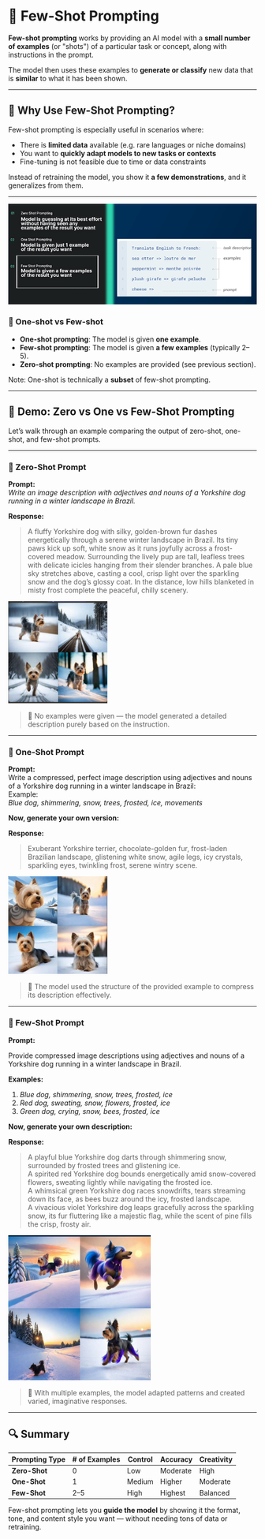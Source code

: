 # 🎯 Few-Shot Prompting

**Few-shot prompting** works by providing an AI model with a **small number of examples** (or "shots") of a particular task or concept, along with instructions in the prompt.

The model then uses these examples to **generate or classify** new data that is **similar** to what it has been shown.

---

## 🧠 Why Use Few-Shot Prompting?

Few-shot prompting is especially useful in scenarios where:
- There is **limited data** available (e.g. rare languages or niche domains)
- You want to **quickly adapt models to new tasks or contexts**
- Fine-tuning is not feasible due to time or data constraints

Instead of retraining the model, you show it **a few demonstrations**, and it generalizes from them.

---

![Prompting Example](./Images/prompting_example.png)

### 🧩 One-shot vs Few-shot

- **One-shot prompting**: The model is given **one example**.
- **Few-shot prompting**: The model is given **a few examples** (typically 2–5).
- **Zero-shot prompting**: No examples are provided (see previous section).

Note: One-shot is technically a **subset** of few-shot prompting.

---

## 🧪 Demo: Zero vs One vs Few-Shot Prompting

Let’s walk through an example comparing the output of zero-shot, one-shot, and few-shot prompts.

---

### 🥶 Zero-Shot Prompt

**Prompt:**  
*Write an image description with adjectives and nouns of a Yorkshire dog running in a winter landscape in Brazil.*

**Response:**  
> A fluffy Yorkshire dog with silky, golden-brown fur dashes energetically through a serene winter landscape in Brazil. Its tiny paws kick up soft, white snow as it runs joyfully across a frost-covered meadow. Surrounding the lively pup are tall, leafless trees with delicate icicles hanging from their slender branches. A pale blue sky stretches above, casting a cool, crisp light over the sparkling snow and the dog’s glossy coat. In the distance, low hills blanketed in misty frost complete the peaceful, chilly scenery.

![Zero Shot Yorkshire Dog](./Images/zeroshotyrokshiredog.png)

> 🧩 No examples were given — the model generated a detailed description purely based on the instruction.

---

### 🧊 One-Shot Prompt

**Prompt:**  
Write a compressed, perfect image description using adjectives and nouns of a Yorkshire dog running in a winter landscape in Brazil:  
Example:  
*Blue dog, shimmering, snow, trees, frosted, ice, movements*

**Now, generate your own version:**

**Response:**  
> Exuberant Yorkshire terrier, chocolate-golden fur, frost-laden Brazilian landscape, glistening white snow, agile legs, icy crystals, sparkling eyes, twinkling frost, serene wintry scene.

![One Shot Yorkshire Dog](./Images/oneshotyorkshiredog.png)

> 🧩 The model used the structure of the provided example to compress its description effectively.

---

### 🌈 Few-Shot Prompt

**Prompt:**

Provide compressed image descriptions using adjectives and nouns of a Yorkshire dog running in a winter landscape in Brazil.

**Examples:**

1. *Blue dog, shimmering, snow, trees, frosted, ice*  
2. *Red dog, sweating, snow, flowers, frosted, ice*  
3. *Green dog, crying, snow, bees, frosted, ice*

**Now, generate your own description:**

**Response:**
> A playful blue Yorkshire dog darts through shimmering snow, surrounded by frosted trees and glistening ice.  
> A spirited red Yorkshire dog bounds energetically amid snow-covered flowers, sweating lightly while navigating the frosted ice.  
> A whimsical green Yorkshire dog races snowdrifts, tears streaming down its face, as bees buzz around the icy, frosted landscape.  
> A vivacious violet Yorkshire dog leaps gracefully across the sparkling snow, its fur fluttering like a majestic flag, while the scent of pine fills the crisp, frosty air.

![Few Shot Yorkshire Dog](./Images/fewshotyrokshiredog.png)

> 🧩 With multiple examples, the model adapted patterns and created varied, imaginative responses.

---

## 🔍 Summary

| Prompting Type | # of Examples | Control | Accuracy | Creativity |
|----------------|----------------|---------|----------|------------|
| **Zero-Shot**  | 0              | Low     | Moderate | High       |
| **One-Shot**   | 1              | Medium  | Higher   | Moderate   |
| **Few-Shot**   | 2–5            | High    | Highest  | Balanced   |

Few-shot prompting lets you **guide the model** by showing it the format, tone, and content style you want — without needing tons of data or retraining.